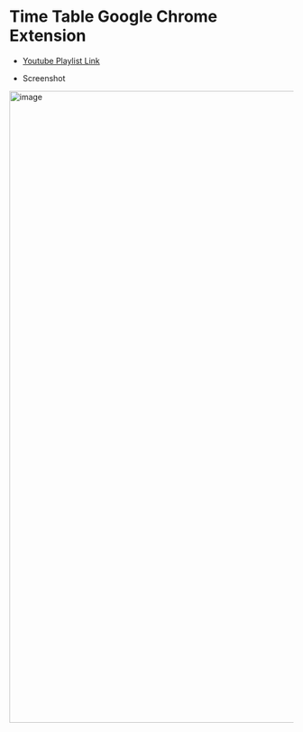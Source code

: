 # Time Table Google Chrome Extension

- [Youtube Playlist Link](https://www.youtube.com/playlist?list=PLWXeZfjBiRzIiRTv2C-j3qx7_vpN7Govs)

- Screenshot
<img width="1120" alt="image" src="https://user-images.githubusercontent.com/63374020/170833688-d857495e-f148-4b68-97c0-9bbed566dbe2.png">
